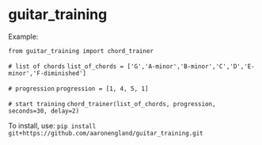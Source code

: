 # guitar_training

Example:

```from guitar_training import chord_trainer```

```# list of chords```
```list_of_chords = ['G','A-minor','B-minor','C','D','E-minor','F-diminished']```

```# progression```
```progression = [1, 4, 5, 1]```

```# start training```
```chord_trainer(list_of_chords, progression, seconds=30, delay=2)```


To install, use: ```pip install git+https://github.com/aaronengland/guitar_training.git```
